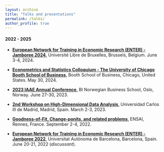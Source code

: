```yaml
---
layout: archive
title: "Talks and presentations"
permalink: /talks/
author_profile: true
---
```


#### 2022 - 2025
+ [**European Network for Training in Economic Research (ENTER) - Jamboree 2024**.]([https://www.chicagobooth.edu/faculty/research-workshops/econometrics-and-statistics](https://drive.google.com/file/d/1VtVmjw2Qd_ar4r7o6M6Jry1PS9UR0a5p/view?usp=sharing)) Université Libre de Bruxelles, Brussels, Belgium. June 3-4, 2024.
  
+ [**Econometrics and Statistics Colloquium - The University of Chicago Booth School of Business**.](https://www.chicagobooth.edu/faculty/research-workshops/econometrics-and-statistics) Booth School of Business, Chicago, United States. May 30, 2024.

+ [**2023 IAAE Annual Conference**.](https://www.bi.edu/about-bi/events/2023/june/iaae2023/) BI Norwegian Business School, Oslo, Norway. June 27-30, 2023.
 
+ [**2nd Workshop on High-Dimensional Data Analysis**.](https://sites.google.com/view/high-dimensional-data/) Universidad Carlos III de Madrid, Madrid, Spain. March 2-3, 2023. 

+ [**Goodness-of-Fit, Change-ponits, and related problems**.](https://ensai.fr/en/event/gofcp-2022/) ENSAI, Rennes, France. September 2-4, 2022.

+ [**European Network for Training in Economic Research (ENTER) - Jamboree 2022**.](https://drive.google.com/file/d/1CL2nxTXYBvwoeLGXm0SIyFKpWZJp4r8v/view) Universitat Autònoma de Barcelona, Barcelona, Spain. June 20-21, 2022 (*discussant*).
 
 


